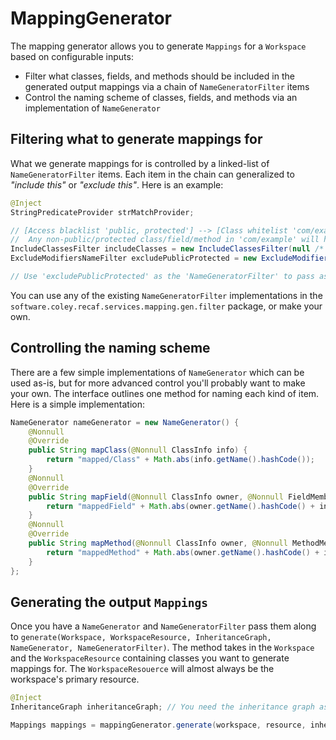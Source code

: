 # MappingGenerator

The mapping generator allows you to generate `Mappings` for a `Workspace` based on configurable inputs:

* Filter what classes, fields, and methods should be included in the generated output mappings via a chain of `NameGeneratorFilter` items
* Control the naming scheme of classes, fields, and methods via an implementation of `NameGenerator`

## Filtering what to generate mappings for

What we generate mappings for is controlled by a linked-list of `NameGeneratorFilter` items. Each item in the chain can generalized to *"include this"* or *"exclude this"*. Here is an example:

```java
@Inject
StringPredicateProvider strMatchProvider;

// [Access blacklist 'public, protected'] --> [Class whitelist 'com/example/']
//  Any non-public/protected class/field/method in 'com/example' will have a name generated
IncludeClassesFilter includeClasses = new IncludeClassesFilter(null /* tail of linked list */, strMatchProvider.newStartsWithPredicate("com/example/"));
ExcludeModifiersNameFilter excludePublicProtected = new ExcludeModifiersNameFilter(includeClasses, Arrays.asList(Opcodes.ACC_PUBLIC | Opcodes.ACC_PROTECTED), true, true, true);

// Use 'excludePublicProtected' as the 'NameGeneratorFilter' to pass as your filter - It is the head of the linked list.
```

You can use any of the existing `NameGeneratorFilter` implementations in the `software.coley.recaf.services.mapping.gen.filter` package, or make your own.

## Controlling the naming scheme

There are a few simple implementations of `NameGenerator` which can be used as-is, but for more advanced control you'll probably want to make your own. The interface outlines one method for naming each kind of item. Here is a simple implementation:

```java
NameGenerator nameGenerator = new NameGenerator() {
    @Nonnull
    @Override
    public String mapClass(@Nonnull ClassInfo info) {
        return "mapped/Class" + Math.abs(info.getName().hashCode());
    }
    @Nonnull
    @Override
    public String mapField(@Nonnull ClassInfo owner, @Nonnull FieldMember field) {
        return "mappedField" + Math.abs(owner.getName().hashCode() + info.getName().hashCode());
    }
    @Nonnull
    @Override
    public String mapMethod(@Nonnull ClassInfo owner, @Nonnull MethodMember method) {
        return "mappedMethod" + Math.abs(owner.getName().hashCode() + info.getName().hashCode());
    }
};
```

## Generating the output `Mappings`

Once you have a `NameGenerator` and `NameGeneratorFilter` pass them along to `generate(Workspace, WorkspaceResource, InheritanceGraph, NameGenerator, NameGeneratorFilter)`. The method takes in the `Workspace` and the `WorkspaceResource` containing classes you want to generate mappings for. The `WorkspaceResouerce` will almost always be the workspace's primary resource.

```java
@Inject
InheritanceGraph inheritanceGraph; // You need the inheritance graph associated with the workspace.

Mappings mappings = mappingGenerator.generate(workspace, resource, inheritanceGraph, nameGenerator, filter);
```